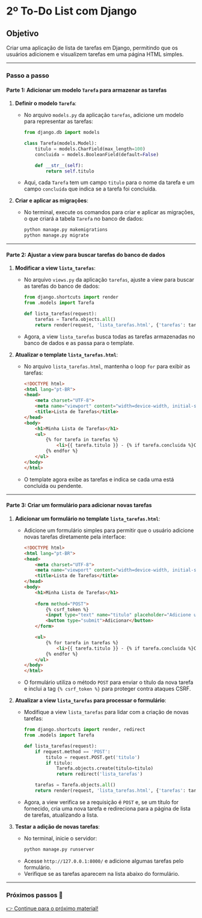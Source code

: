 # 2º To-Do List com Django

## Objetivo

Criar uma aplicação de lista de tarefas em Django, permitindo que os usuários adicionem e visualizem tarefas em uma página HTML simples.

---

### Passo a passo

#### Parte 1: Adicionar um modelo `Tarefa` para armazenar as tarefas

1. **Definir o modelo `Tarefa`**:
   - No arquivo `models.py` da aplicação `tarefas`, adicione um modelo para representar as tarefas:
     ```python
     from django.db import models

     class Tarefa(models.Model):
         titulo = models.CharField(max_length=100)
         concluida = models.BooleanField(default=False)

         def __str__(self):
             return self.titulo
     ```

   - Aqui, cada `Tarefa` tem um campo `titulo` para o nome da tarefa e um campo `concluída` que indica se a tarefa foi concluída.

2. **Criar e aplicar as migrações**:
   - No terminal, execute os comandos para criar e aplicar as migrações, o que criará a tabela `Tarefa` no banco de dados:
     ```bash
     python manage.py makemigrations
     python manage.py migrate
     ```

---

#### Parte 2: Ajustar a view para buscar tarefas do banco de dados

1. **Modificar a view `lista_tarefas`**:
   - No arquivo `views.py` da aplicação `tarefas`, ajuste a view para buscar as tarefas do banco de dados:
     ```python
     from django.shortcuts import render
     from .models import Tarefa

     def lista_tarefas(request):
         tarefas = Tarefa.objects.all()
         return render(request, 'lista_tarefas.html', {'tarefas': tarefas})
     ```

   - Agora, a view `lista_tarefas` busca todas as tarefas armazenadas no banco de dados e as passa para o template.

2. **Atualizar o template `lista_tarefas.html`**:
   - No arquivo `lista_tarefas.html`, mantenha o loop `for` para exibir as tarefas:
     ```html
     <!DOCTYPE html>
     <html lang="pt-BR">
     <head>
         <meta charset="UTF-8">
         <meta name="viewport" content="width=device-width, initial-scale=1.0">
         <title>Lista de Tarefas</title>
     </head>
     <body>
         <h1>Minha Lista de Tarefas</h1>
         <ul>
             {% for tarefa in tarefas %}
                 <li>{{ tarefa.titulo }} - {% if tarefa.concluida %}Concluída{% else %}Pendente{% endif %}</li>
             {% endfor %}
         </ul>
     </body>
     </html>
     ```

   - O template agora exibe as tarefas e indica se cada uma está concluída ou pendente.

---

#### Parte 3: Criar um formulário para adicionar novas tarefas

1. **Adicionar um formulário no template `lista_tarefas.html`**:
   - Adicione um formulário simples para permitir que o usuário adicione novas tarefas diretamente pela interface:
     ```html
     <!DOCTYPE html>
     <html lang="pt-BR">
     <head>
         <meta charset="UTF-8">
         <meta name="viewport" content="width=device-width, initial-scale=1.0">
         <title>Lista de Tarefas</title>
     </head>
     <body>
         <h1>Minha Lista de Tarefas</h1>
         
         <form method="POST">
             {% csrf_token %}
             <input type="text" name="titulo" placeholder="Adicione uma nova tarefa" required>
             <button type="submit">Adicionar</button>
         </form>

         <ul>
             {% for tarefa in tarefas %}
                 <li>{{ tarefa.titulo }} - {% if tarefa.concluida %}Concluída{% else %}Pendente{% endif %}</li>
             {% endfor %}
         </ul>
     </body>
     </html>
     ```

   - O formulário utiliza o método `POST` para enviar o título da nova tarefa e inclui a tag `{% csrf_token %}` para proteger contra ataques CSRF.

2. **Atualizar a view `lista_tarefas` para processar o formulário**:
   - Modifique a view `lista_tarefas` para lidar com a criação de novas tarefas:
     ```python
     from django.shortcuts import render, redirect
     from .models import Tarefa

     def lista_tarefas(request):
         if request.method == 'POST':
             titulo = request.POST.get('titulo')
             if titulo:
                 Tarefa.objects.create(titulo=titulo)
                 return redirect('lista_tarefas')

         tarefas = Tarefa.objects.all()
         return render(request, 'lista_tarefas.html', {'tarefas': tarefas})
     ```

   - Agora, a view verifica se a requisição é `POST` e, se um título for fornecido, cria uma nova tarefa e redireciona para a página de lista de tarefas, atualizando a lista.

3. **Testar a adição de novas tarefas**:
   - No terminal, inicie o servidor:
     ```bash
     python manage.py runserver
     ```
   - Acesse `http://127.0.0.1:8000/` e adicione algumas tarefas pelo formulário.
   - Verifique se as tarefas aparecem na lista abaixo do formulário.

---

### Próximos passos 🚀

[👉 Continue para o próximo material!](hhttps://github.com/RonierisonMaciel/senac/blob/main/Python/material/Django/3%C2%BA%20-%20etapa.md)
